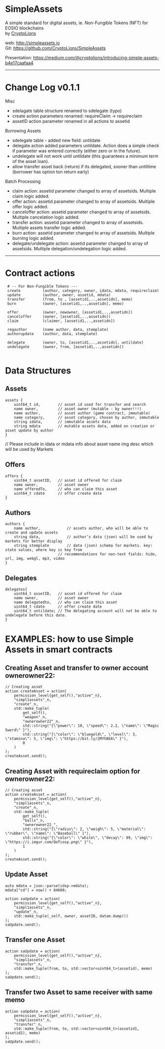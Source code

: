 # SimpleAssets

A simple standard for digital assets, ie. Non-Fungible Tokens (NFT) for EOSIO blockchains   
by [CryptoLions](https://CryptoLions.io)  
  
web: http://simpleassets.io  
Git: https://github.com/CryptoLions/SimpleAssets  

Presentation:  https://medium.com/@cryptolions/introducing-simple-assets-b4e17caafaa4

---------------------------  

# Change Log v0.1.1

Misc  
- sdelagate table structure renamed to sdelegate (typo)  
- create action parameters renamed: requireClaim -> requireclaim    
- assetID action parameter renamed in all actions to assetid   

Borrowing Assets  
- sdelegate table - added new field: untildate   
- delegate action added parameters untildate.  Action does a simple check if parameter was entered correctly (either zero or in the future).  
- undelegate will not work until untildate (this guarantees a minimum term of the asset loan).  
- allow transfer asset back (return) if its delegated, sooner than untiltime  (borrower has option ton return early)  
  
Batch Processing    
- claim action: assetid parameter changed to array of assetsids. Multiple claim logic added.    
- offer action: assetid parameter changed to array of assetsids. Multiple offer logic added.  
- canceloffer action: assetid parameter changed to array of assetsids. Multiple cancelation logic added.   
- transfer action: assetid parameter changed to array of assetsids. Multiple assets transfer logic added.   
- burn action: assetid parameter changed to array of assetsids. Multiple burning logic added.   
- delegate/undelegate action: assetid parameter changed to array of assetsids. Multiple delegation/undelegation logic added.  
  
  
------------------------  

# Contract actions  
```
 # -- For Non-Fungible Tokens ---
 create          (author, category, owner, idata, mdata, requireсlaim)  
 update          (author, owner, assetid, mdata)  
 transfer        (from, to , [assetid1,..,assetidn], memo)  
 burn            (owner, [assetid1,..,assetidn], memo)  
 
 offer           (owner, newowner, [assetid1,..,assetidn])  
 canceloffer     (owner, [assetid1,..,assetidn])  
 claim           (claimer, [assetid1,..,assetidn])  
  
 regauthor       (name author, data, stemplate)  
 authorupdate    (author, data, stemplate)  
 
 delegate        (owner, to, [assetid1,..,assetidn], untildate)  
 undelegate      (owner, from, [assetid1,..,assetidn])  
 
```

# Data Structures  
## Assets  
```
assets {  
	uint64_t id, 		// asset id used for transfer and search  
	name owner,  		// asset owner (mutable - by owner!!!)  
	name author,		// asset author (game contract, immutable)  
	name category,		// asset category, chosen by author, immutable  
	string idata,		// immutable assets data  
	string mdata		// mutable assets data, added on creation or asset update by author  
}  
```
// Please include in idata or mdata info about asset name img desc which will be used by Markets  

## Offers  
```
offers {  
	uint64_t assetID, 	// asset id offered for claim  
	name owner,  		// asset owner  
	name offeredTo,		// who can claim this asset  
	uint64_t cdate		// offer create date  
}  
```

## Authors  
```
authors {  
	name author,    		// assets author, who will be able to create and update assets  
	string data,			// author’s data (json) will be used by markets for better display  
	string stemplate		// data (json) schema for markets. key: state values, where key is key from  
        				// recommendations for non-text fields: hide, url, img, webgl, mp3, video  
}  
```

## Delegates  
```
delegates{  
	uint64_t assetID, 	// asset id offered for claim  
	name owner,  		// asset owner  
	name delegatedto,	// who can claim this asset  
	uint64_t cdate		// offer create date  
	uint64_t untildate; // The delegating account will not be able to undelegate before this date.
}  
```


# EXAMPLES: how to use Simple Assets in smart contracts

## Creating Asset and transfer to owner account ownerowner22:
```
// Creating asset
action createAsset = action(
	permission_level{get_self(),"active"_n},
	"simpl1assets"_n,
	"create"_n,
	std::make_tuple(
		get_self(),
		"weapon"_n,
		"ownerowner22"_n,
		std::string("{\"power\": 10, \"speed\": 2.2, \"name\": \"Magic Sword\" }"),
		std::string("{\"color\": \"bluegold\", \"level\": 3, \"stamina\": 5, \"img\": \"https://bit.ly/2MYh8EA\" }"),
		0
	)
);
createAsset.send();	
```

## Creating Asset with requireclaim option for ownerowner22:
```
// Creating asset
action createAsset = action(
	permission_level{get_self(),"active"_n},
	"simpl1assets"_n,
	"create"_n,
	std::make_tuple(
		get_self(),
		"balls"_n,
		"ownerowner22_",
		std::string("{\"radius\": 2, \"weigh\": 5, \"material\": \"rubber\", \"name\": \"Baseball\" }"),
		std::string("{\"color\": \"white\", \"decay\": 99, \"img\": \"https://i.imgur.com/QoTcosp.png\" }"),
		1
	)
);
createAsset.send();	
```

## Update Asset
```
auto mdata = json::parse(idxp->mdata);
mdata["cd"] = now() + 84600;

action saUpdate = action(
	permission_level{get_self(),"active"_n},
	"simpl1assets"_n,
	"update"_n,
	std::make_tuple(_self, owner, assetID, datam.dump())
);
saUpdate.send();
```

## Transfer one Asset
```
action saUpdate = action(
	permission_level{get_self(),"active"_n},
	"simpl1assets"_n,
	"transfer"_n,
	std::make_tuple(from, to, std::vector<uint64_t>(assetid), memo)
);
saUpdate.send();
```

## Transfer two Asset to same receiver with same memo  
```
action saUpdate = action(
	permission_level{get_self(),"active"_n},
	"simpl1assets"_n,
	"transfer"_n,
	std::make_tuple(from, to, std::vector<uint64_t>(assetid1, assetid2), memo)
);
saUpdate.send();
```
